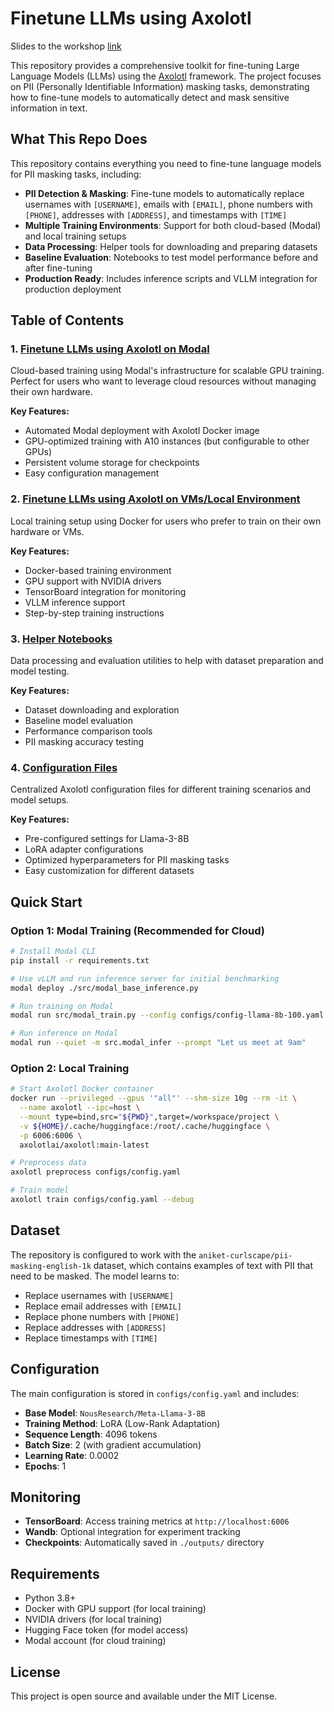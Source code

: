 # Finetune LLMs using Axolotl

Slides to the workshop [link](https://docs.google.com/presentation/d/1lIVR0L439pkEWvrm3ulcVQT7fn__f_Bu7sZFVaQfZNA/edit?usp=sharing)

This repository provides a comprehensive toolkit for fine-tuning Large Language Models (LLMs) using the [Axolotl](https://github.com/OpenAccess-AI-Collective/axolotl) framework. The project focuses on PII (Personally Identifiable Information) masking tasks, demonstrating how to fine-tune models to automatically detect and mask sensitive information in text.

## What This Repo Does

This repository contains everything you need to fine-tune language models for PII masking tasks, including:

- **PII Detection & Masking**: Fine-tune models to automatically replace usernames with `[USERNAME]`, emails with `[EMAIL]`, phone numbers with `[PHONE]`, addresses with `[ADDRESS]`, and timestamps with `[TIME]`
- **Multiple Training Environments**: Support for both cloud-based (Modal) and local training setups
- **Data Processing**: Helper tools for downloading and preparing datasets
- **Baseline Evaluation**: Notebooks to test model performance before and after fine-tuning
- **Production Ready**: Includes inference scripts and VLLM integration for production deployment

## Table of Contents

### 1. [Finetune LLMs using Axolotl on Modal](./modal/)
Cloud-based training using Modal's infrastructure for scalable GPU training. Perfect for users who want to leverage cloud resources without managing their own hardware.

**Key Features:**
- Automated Modal deployment with Axolotl Docker image
- GPU-optimized training with A10 instances (but configurable to other GPUs)
- Persistent volume storage for checkpoints
- Easy configuration management

### 2. [Finetune LLMs using Axolotl on VMs/Local Environment](./local_training/)
Local training setup using Docker for users who prefer to train on their own hardware or VMs.

**Key Features:**
- Docker-based training environment
- GPU support with NVIDIA drivers
- TensorBoard integration for monitoring
- VLLM inference support
- Step-by-step training instructions

### 3. [Helper Notebooks](./helpers/)
Data processing and evaluation utilities to help with dataset preparation and model testing.

**Key Features:**
- Dataset downloading and exploration
- Baseline model evaluation
- Performance comparison tools
- PII masking accuracy testing

### 4. [Configuration Files](./configs/)
Centralized Axolotl configuration files for different training scenarios and model setups.

**Key Features:**
- Pre-configured settings for Llama-3-8B
- LoRA adapter configurations
- Optimized hyperparameters for PII masking tasks
- Easy customization for different datasets

## Quick Start

### Option 1: Modal Training (Recommended for Cloud)
```bash
# Install Modal CLI
pip install -r requirements.txt

# Use vLLM and run inference server for initial benchmarking
modal deploy ./src/modal_base_inference.py

# Run training on Modal
modal run src/modal_train.py --config configs/config-llama-8b-100.yaml

# Run inference on Modal
modal run --quiet -m src.modal_infer --prompt "Let us meet at 9am"
```

### Option 2: Local Training
```bash
# Start Axolotl Docker container
docker run --privileged --gpus '"all"' --shm-size 10g --rm -it \
  --name axolotl --ipc=host \
  --mount type=bind,src="${PWD}",target=/workspace/project \
  -v ${HOME}/.cache/huggingface:/root/.cache/huggingface \
  -p 6006:6006 \
  axolotlai/axolotl:main-latest

# Preprocess data
axolotl preprocess configs/config.yaml

# Train model
axolotl train configs/config.yaml --debug
```

## Dataset

The repository is configured to work with the `aniket-curlscape/pii-masking-english-1k` dataset, which contains examples of text with PII that need to be masked. The model learns to:

- Replace usernames with `[USERNAME]`
- Replace email addresses with `[EMAIL]`
- Replace phone numbers with `[PHONE]`
- Replace addresses with `[ADDRESS]`
- Replace timestamps with `[TIME]`

## Configuration

The main configuration is stored in `configs/config.yaml` and includes:

- **Base Model**: `NousResearch/Meta-Llama-3-8B`
- **Training Method**: LoRA (Low-Rank Adaptation)
- **Sequence Length**: 4096 tokens
- **Batch Size**: 2 (with gradient accumulation)
- **Learning Rate**: 0.0002
- **Epochs**: 1

## Monitoring

- **TensorBoard**: Access training metrics at `http://localhost:6006`
- **Wandb**: Optional integration for experiment tracking
- **Checkpoints**: Automatically saved in `./outputs/` directory

## Requirements

- Python 3.8+
- Docker with GPU support (for local training)
- NVIDIA drivers (for local training)
- Hugging Face token (for model access)
- Modal account (for cloud training)

## License

This project is open source and available under the MIT License.
